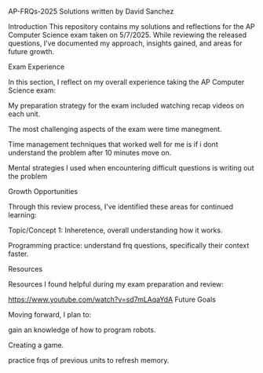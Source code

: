 AP-FRQs-2025
Solutions written by David Sanchez

Introduction
This repository contains my solutions and reflections for the AP Computer Science exam taken on 5/7/2025. While reviewing the released questions, I've documented my approach, insights gained, and areas for future growth.

Exam Experience

In this section, I reflect on my overall experience taking the AP Computer Science exam:

My preparation strategy for the exam included watching recap videos on each unit.

The most challenging aspects of the exam were time manegment.

Time management techniques that worked well for me is if i dont understand the problem after 10 minutes move on.

Mental strategies I used when encountering difficult questions is writing out the problem

Growth Opportunities

Through this review process, I've identified these areas for continued learning:

Topic/Concept 1: Inheretence, overall understanding how it works.

Programming practice: understand frq questions, specifically their context faster.

Resources

Resources I found helpful during my exam preparation and review:

https://www.youtube.com/watch?v=sd7mLAqaYdA
Future Goals

Moving forward, I plan to:

gain an knowledge of how to program robots.

Creating a game.

practice frqs of previous units to refresh memory.
